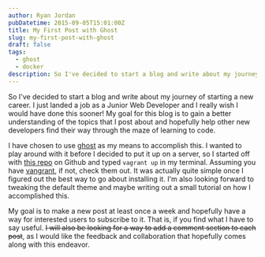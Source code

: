 ```yaml
---
author: Ryan Jordan
pubDatetime: 2015-09-05T15:01:00Z
title: My First Post with Ghost
slug: my-first-post-with-ghost
draft: false
tags:
  - ghost
  - docker
description: So I've decided to start a blog and write about my journey of starting a new career. I just landed a job as a Junior Web Developer and I really wish I would have done this sooner! My goal for this blog is to gain a better understanding of the topics that I post about and hopefully help other new developers find their way through the maze of learning to code.
---
```


So I've decided to start a blog and write about my journey of starting a new career. I just landed a job as a Junior Web Developer and I really wish I would have done this sooner! My goal for this blog is to gain a better understanding of the topics that I post about and hopefully help other new developers find their way through the maze of learning to code.

I have chosen to use [ghost](https://ghost.org/) as my means to accomplish this. I wanted to play around with it before I decided to put it up on a server, so I started off with [this repo](https://github.com/dbough/vagrant-ghost) on Github and typed `vagrant up` in my terminal. Assuming you have [vangrant](https://vagrantup.com), if not, check them out. It was actually quite simple once I figured out the best way to go about installing it. I'm also looking forward to tweaking the default theme and maybe writing out a small tutorial on how I accomplished this.

<!--more-->

My goal is to make a new post at least once a week and hopefully have a way for interested users to subscribe to it. That is, if you find what I have to say useful. ~~I will also be looking for a way to add a comment section to each post~~, as I would like the feedback and collaboration that hopefully comes along with this endeavor.
